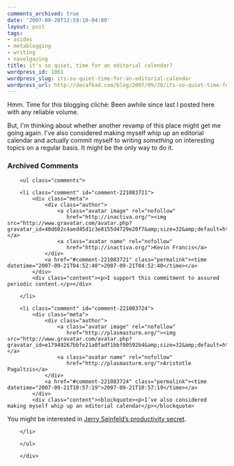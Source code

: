 ```yaml
---
comments_archived: true
date: '2007-09-20T12:59:10-04:00'
layout: post
tags:
- asides
- metablogging
- writing
- navelgazing
title: it's so quiet, time for an editorial calendar?
wordpress_id: 1061
wordpress_slug: its-so-quiet-time-for-an-editorial-calendar
wordpress_url: http://decafbad.com/blog/2007/09/20/its-so-quiet-time-for-an-editorial-calendar
---
```

Hmm.  Time for this blogging cliché:  Been awhile since last I posted here with any reliable volume.  

But, I'm thinking about whether another revamp of this place might get me going again.  I've also considered making myself whip up an editorial calendar and actually commit myself to writing *something* on interesting topics on a regular basis.  It might be the only way to do it.

<div id="comments" class="comments archived-comments">
            <h3>Archived Comments</h3>
            
        <ul class="comments">
            
        <li class="comment" id="comment-221083721">
            <div class="meta">
                <div class="author">
                    <a class="avatar image" rel="nofollow" 
                       href="http://inactiva.org/"><img src="http://www.gravatar.com/avatar.php?gravatar_id=40d602c4aed45d1c3e8155d4729e20f7&amp;size=32&amp;default=http://mediacdn.disqus.com/1320279820/images/noavatar32.png"/></a>
                    <a class="avatar name" rel="nofollow" 
                       href="http://inactiva.org/">Kevin Francis</a>
                </div>
                <a href="#comment-221083721" class="permalink"><time datetime="2007-09-21T04:52:40">2007-09-21T04:52:40</time></a>
            </div>
            <div class="content"><p>I support this commitment to assured periodic content.</p></div>
            
        </li>
    
        <li class="comment" id="comment-221083724">
            <div class="meta">
                <div class="author">
                    <a class="avatar image" rel="nofollow" 
                       href="http://plasmasturm.org/"><img src="http://www.gravatar.com/avatar.php?gravatar_id=e17949267bbfe21a0fadf1bbf00592b4&amp;size=32&amp;default=http://mediacdn.disqus.com/1320279820/images/noavatar32.png"/></a>
                    <a class="avatar name" rel="nofollow" 
                       href="http://plasmasturm.org/">Aristotle Pagaltzis</a>
                </div>
                <a href="#comment-221083724" class="permalink"><time datetime="2007-09-21T10:57:19">2007-09-21T10:57:19</time></a>
            </div>
            <div class="content"><blockquote><p>I’ve also considered making myself whip up an editorial calendar</p></blockquote>

<p>You might be interested in <a href="http://lifehacker.com/software/motivation/jerry-seinfelds-productivity-secret-281626.php" rel="nofollow">Jerry Seinfeld’s productivity secret</a>.</p></div>
            
        </li>
    
        </ul>
    
        </div>
    